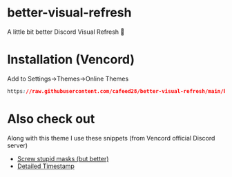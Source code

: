 # better-visual-refresh
A little bit better Discord Visual Refresh 💖

# Installation (Vencord)
Add to Settings->Themes->Online Themes
```css
https://raw.githubusercontent.com/cafeed28/better-visual-refresh/main/better-refresh.css
```

# Also check out
Along with this theme I use these snippets (from Vencord official Discord server)
 - [Screw stupid masks (but better)](https://discord.com/channels/1015060230222131221/1028106818368589824/1354441271090876609)
 - [Detailed Timestamp](https://discord.com/channels/1015060230222131221/1028106818368589824/1354458308714696816)
